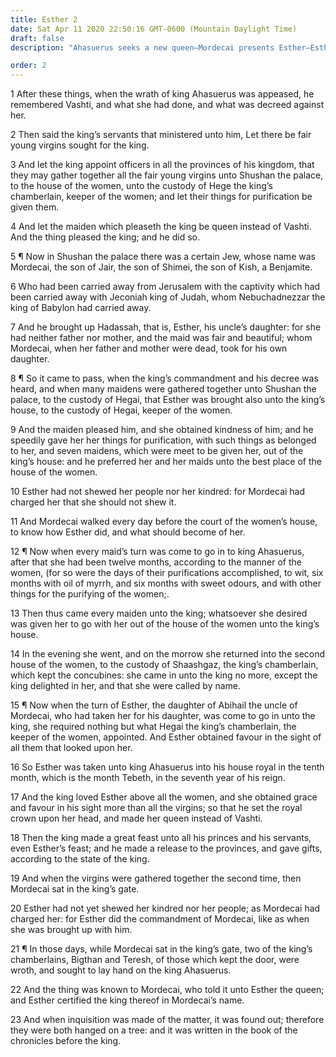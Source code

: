 ```yaml
---
title: Esther 2
date: Sat Apr 11 2020 22:50:16 GMT-0600 (Mountain Daylight Time)
draft: false
description: "Ahasuerus seeks a new queen—Mordecai presents Esther—Esther pleases the king and is chosen as queen—Mordecai exposes a plot against the king."

order: 2
---
```

    
1 After these things, when the wrath of king Ahasuerus was appeased, he remembered Vashti, and what she had done, and what was decreed against her.

2 Then said the king’s servants that ministered unto him, Let there be fair young virgins sought for the king.

3 And let the king appoint officers in all the provinces of his kingdom, that they may gather together all the fair young virgins unto Shushan the palace, to the house of the women, unto the custody of Hege the king’s chamberlain, keeper of the women; and let their things for purification be given them.

4 And let the maiden which pleaseth the king be queen instead of Vashti. And the thing pleased the king; and he did so.

5 ¶ Now in Shushan the palace there was a certain Jew, whose name was Mordecai, the son of Jair, the son of Shimei, the son of Kish, a Benjamite.

6 Who had been carried away from Jerusalem with the captivity which had been carried away with Jeconiah king of Judah, whom Nebuchadnezzar the king of Babylon had carried away.

7 And he brought up Hadassah, that is, Esther, his uncle’s daughter: for she had neither father nor mother, and the maid was fair and beautiful; whom Mordecai, when her father and mother were dead, took for his own daughter.

8 ¶ So it came to pass, when the king’s commandment and his decree was heard, and when many maidens were gathered together unto Shushan the palace, to the custody of Hegai, that Esther was brought also unto the king’s house, to the custody of Hegai, keeper of the women.

9 And the maiden pleased him, and she obtained kindness of him; and he speedily gave her her things for purification, with such things as belonged to her, and seven maidens, which were meet to be given her, out of the king’s house: and he preferred her and her maids unto the best place of the house of the women.

10 Esther had not shewed her people nor her kindred: for Mordecai had charged her that she should not shew it.

11 And Mordecai walked every day before the court of the women’s house, to know how Esther did, and what should become of her.

12 ¶ Now when every maid’s turn was come to go in to king Ahasuerus, after that she had been twelve months, according to the manner of the women, (for so were the days of their purifications accomplished, to wit, six months with oil of myrrh, and six months with sweet odours, and with other things for the purifying of the women;.

13 Then thus came every maiden unto the king; whatsoever she desired was given her to go with her out of the house of the women unto the king’s house.

14 In the evening she went, and on the morrow she returned into the second house of the women, to the custody of Shaashgaz, the king’s chamberlain, which kept the concubines: she came in unto the king no more, except the king delighted in her, and that she were called by name.

15 ¶ Now when the turn of Esther, the daughter of Abihail the uncle of Mordecai, who had taken her for his daughter, was come to go in unto the king, she required nothing but what Hegai the king’s chamberlain, the keeper of the women, appointed. And Esther obtained favour in the sight of all them that looked upon her.

16 So Esther was taken unto king Ahasuerus into his house royal in the tenth month, which is the month Tebeth, in the seventh year of his reign.

17 And the king loved Esther above all the women, and she obtained grace and favour in his sight more than all the virgins; so that he set the royal crown upon her head, and made her queen instead of Vashti.

18 Then the king made a great feast unto all his princes and his servants, even Esther’s feast; and he made a release to the provinces, and gave gifts, according to the state of the king.

19 And when the virgins were gathered together the second time, then Mordecai sat in the king’s gate.

20 Esther had not yet shewed her kindred nor her people; as Mordecai had charged her: for Esther did the commandment of Mordecai, like as when she was brought up with him.

21 ¶ In those days, while Mordecai sat in the king’s gate, two of the king’s chamberlains, Bigthan and Teresh, of those which kept the door, were wroth, and sought to lay hand on the king Ahasuerus.

22 And the thing was known to Mordecai, who told it unto Esther the queen; and Esther certified the king thereof in Mordecai’s name.

23 And when inquisition was made of the matter, it was found out; therefore they were both hanged on a tree: and it was written in the book of the chronicles before the king.
